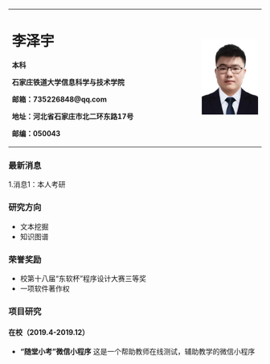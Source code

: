 <meta http-equiv="Access-Control-Allow-Origin" content="*">
<table border="0">
  <tr>
    <td width="75%">
      <h1>李泽宇</h1>
      <p><b>本科</b></p>
      <p><b>石家庄铁道大学信息科学与技术学院</b></p>
      <p><b>邮箱：735226848@qq.com</b></p>
      <p><b>地址：河北省石家庄市北二环东路17号</b></p>
      <p><b>邮编：050043</b></p>
    </td>
    <td width="25%">
      <img src="/lizeyu.jpg" width="100%" />
    </td>
  </tr>
</table>

### 最新消息
1.消息1：本人考研

### 研究方向
- 文本挖掘
- 知识图谱

### 荣誉奖励
- 校第十八届“东软杯”程序设计大赛三等奖
- 一项软件著作权

### 项目研究
#### 在校（2019.4-2019.12）
- **“随堂小考”微信小程序**
这是一个帮助教师在线测试，辅助教学的微信小程序
